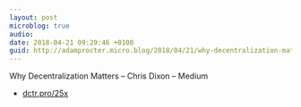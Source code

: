 ```yaml
---
layout: post
microblog: true
audio: 
date: 2018-04-21 09:29:46 +0100
guid: http://adamprocter.micro.blog/2018/04/21/why-decentralization-matters.html
---
```

Why Decentralization Matters – Chris Dixon – Medium

- [dctr.pro/25x](http://dctr.pro/25x)
